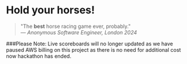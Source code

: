 # Hold your horses!
> "The **best** horse racing game ever, probably."\
> &mdash; <cite>Anonymous Software Engineer, London 2024</cite>

###Please Note: Live scoreboards will no longer updated as we have paused AWS billing on this project as there is no need for additional cost now hackathon has ended.

